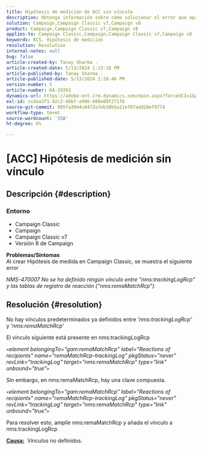 ```yaml
---
title: Hipótesis de medición de ACC sin vínculo
description: Obtenga información sobre cómo solucionar el error que aparece al crear Hipótesis de medida en Campaign Classic.
solution: Campaign,Campaign Classic v7,Campaign v8
product: Campaign,Campaign Classic v7,Campaign v8
applies-to: Campaign Classic,Campaign,Campaign Classic v7,Campaign v8
keywords: KCS, Hipótesis de medición
resolution: Resolution
internal-notes: null
bug: false
article-created-by: Tanay Sharma .
article-created-date: 5/13/2024 1:23:18 PM
article-published-by: Tanay Sharma .
article-published-date: 5/13/2024 1:26:46 PM
version-number: 5
article-number: KA-19393
dynamics-url: https://adobe-ent.crm.dynamics.com/main.aspx?forceUCI=1&pagetype=entityrecord&etn=knowledgearticle&id=8b6538f3-2b11-ef11-9f8a-6045bd02b206
exl-id: ccdaa3f1-42c2-4bbf-a996-808e80f271f6
source-git-commit: 985fa3944c0472a7eb30b5a11ef87add28ef9774
workflow-type: tm+mt
source-wordcount: '158'
ht-degree: 6%

---
```


# [ACC] Hipótesis de medición sin vínculo

## Descripción {#description}


### <b>Entorno</b>

- Campaign Classic
- Campaign
- Campaign Classic v7
- Versión 8 de Campaign

<b>Problemas/Síntomas</b><br>Al crear Hipótesis de medida en Campaign Classic, se muestra el siguiente error

*NMS-470007 No se ha definido ningún vínculo entre &quot;nms:trackingLogRcp&quot; y las tablas de registro de reacción (&quot;nms:remaMatchRcp&quot;).*

## Resolución {#resolution}


No hay vínculos predeterminados ya definidos entre *&#39;nms:trackingLogRcp&#39;* y *&#39;nms:remaMatchRcp&#39;*

El vínculo siguiente está presente en nms:trackingLogRcp

*`<`element belongingTo=&quot;gam:remaMatchRcp&quot; label=&quot;Reactions of recipients&quot; name=&quot;remaMatchRcp-trackingLog&quot; pkgStatus=&quot;never&quot; revLink=&quot;trackingLog&quot; target=&quot;nms:remaMatchRcp&quot; type=&quot;link&quot; unbound=&quot;true&quot;`>`*

Sin embargo, en nms:remaMatchRcp, hay una clave compuesta.

*`<`element belongingTo=&quot;gam:remaMatchRcp&quot; label=&quot;Reactions of recipients&quot; name=&quot;remaMatchRcp-trackingLog&quot; pkgStatus=&quot;never&quot; revLink=&quot;trackingLog&quot; target=&quot;nms:remaMatchRcp&quot; type=&quot;link&quot; unbound=&quot;true&quot;`>`*

Para resolver esto, amplíe nms:remaMatchRcp y añada el vínculo a nms:trackingLogRcp



<b><u>Causa:</u></b>  Vínculos no definidos.
